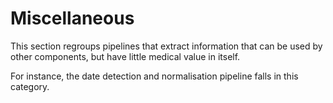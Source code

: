 # Miscellaneous

This section regroups pipelines that extract information that can be used by other components, but have little medical value in itself.

For instance, the date detection and normalisation pipeline falls in this category.
